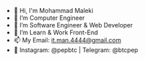 - 👋 Hi, I'm Mohammad Maleki
- 👀 I’m Computer Engineer
- 🌱 I’m Software Engineer & Web Developer 
- 💞️ I’m Learn & Work Front-End
- 📫 My Email: it.man.4444@gmail.com
- 🔰 Instagram: @pepbtc | Telegram: @btcpep

<!---
MalekiOfficial/MalekiOfficial is a ✨ special ✨ repository because its `README.md` (this file) appears on your GitHub profile.
You can click the Preview link to take a look at your changes.
--->
